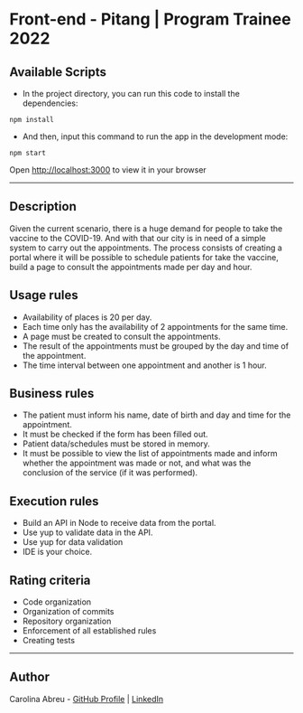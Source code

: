 # Front-end - Pitang | Program Trainee 2022

## Available Scripts

* In the project directory, you can run this code to install the dependencies:

```
npm install
```

* And then, input this command to run the app in the development mode:

```
npm start
```

Open [http://localhost:3000](http://localhost:3000) to view it in your browser

---

## Description

Given the current scenario, there is a huge demand for people to take the vaccine to
the COVID-19. And with that our city is in need of a simple system to carry out
the appointments.
The process consists of creating a portal where it will be possible to schedule patients for
take the vaccine, build a page to consult the appointments made per day and hour.

## Usage rules

* Availability of places is 20 per day.
* Each time only has the availability of 2 appointments for the same time.
* A page must be created to consult the appointments.
* The result of the appointments must be grouped by the day and time of the appointment.
* The time interval between one appointment and another is 1 hour.

## Business rules

* The patient must inform his name, date of birth and day and time for the appointment.
* It must be checked if the form has been filled out.
* Patient data/schedules must be stored in memory.
* It must be possible to view the list of appointments made and inform whether the appointment was made or not, and what was the conclusion of the service (if it was performed).

## Execution rules

* Build an API in Node to receive data from the portal.
* Use yup to validate data in the API.
* Use yup for data validation
* IDE is your choice.

## Rating criteria

* Code organization
* Organization of commits
* Repository organization
* Enforcement of all established rules
* Creating tests

---

## Author

Carolina Abreu - [GitHub Profile](https://github.com/CarolinaAbreu19) | [LinkedIn](https://www.linkedin.com/in/ana-carolina-silva-abreu/)
